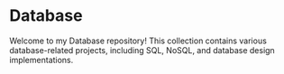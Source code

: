 # Database
Welcome to my Database repository! This collection contains various database-related projects, including SQL, NoSQL, and database design implementations.
